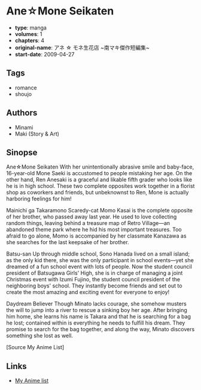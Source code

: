 # Ane☆Mone Seikaten

-   **type**: manga
-   **volumes**: 1
-   **chapters**: 4
-   **original-name**: アネ ☆ モネ生花店 ~南マキ傑作短編集~
-   **start-date**: 2009-04-27

## Tags

-   romance
-   shoujo

## Authors

-   Minami
-   Maki (Story & Art)

## Sinopse

Ane☆Mone Seikaten
With her unintentionally abrasive smile and baby-face, 16-year-old Mone Saeki is accustomed to people mistaking her age. On the other hand, Ren Anesaki is a graceful and likable fifth grader who looks like he is in high school. These two complete opposites work together in a florist shop as coworkers and friends, but unbeknownst to Ren, Mone is actually harboring feelings for him!

Mainichi ga Takaramono
Scaredy-cat Momo Kasai is the complete opposite of her brother, who passed away last year. He used to love collecting random things, leaving behind a treasure map of Retro Village—an abandoned theme park where he hid his most important treasures. Too afraid to go alone, Momo is accompanied by her classmate Kanazawa as she searches for the last keepsake of her brother.

Batsu-san
Up through middle school, Sono Hanada lived on a small island; as the only kid there, she was the only participant in school events—yet she dreamed of a fun school event with lots of people. Now the student council president of Batsugawa Girls' High, she is in charge of managing a joint Christmas event with Izumi Fujino, the student council president of the neighboring boys' school. They instantly become friends and set out to create the most amazing and exciting event for everyone to enjoy!

Daydream Believer
Though Minato lacks courage, she somehow musters the will to jump into a river to rescue a sinking boy her age. After bringing him home, she learns his name is Takara and that he is searching for a bag he lost; contained within is everything he needs to fulfill his dream. They promise to search for the bag together, and along the way, Minato discovers something she lost as well.

[Source My Anime List]

## Links

-   [My Anime list](https://myanimelist.net/manga/14738/Ane%E2%98%86Mone_Seikaten)
